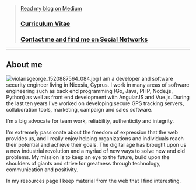 > [Read my blog on Medium](https://medium.com/@ViolarisGeorge)
> ### [Curriculum Vitae](cv.html#curriculum-vitae)
> ### [Contact me and find me on Social Networks](https://about.me/violarisgeorge)

---

## About me
![violarisgeorge_1520887564_084.jpg]({{site.baseurl}}/violarisgeorge_1520887564_084.jpg)
I am a developer and software security engineer living in Nicosia, Cyprus. I work in many areas of software engineering such as back end programming (Go, Java, PHP, Node.js, Python) as well as front end development with AngularJS and Vue.js. During the last ten years I've worked on developing secure GPS tracking servers, collaboration tools, marketing, campaign and sales software.

I'm a big advocate for team work, reliability, authenticity and integrity. 

I'm extremely passionate about the freedom of expression that the web provides us, and I really enjoy helping organizations and individuals reach their potential and achieve their goals. The digital age has brought upon us a new industrial revolution and a myriad of new ways to solve new and old problems. My mission is to keep an eye to the future, build upon the shoulders of giants and strive for greatness through technology, communication and positivity.

In my resources page I keep material from the web that I find interesting.
